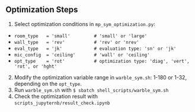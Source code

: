 

## Optimization Steps

1. Select optimization conditions in `mp_sym_optimization.py`:
  - `room_type   = 'small'         # 'small' or 'large'`
  - `wall_type   = 'rev'           # 'rev' or 'nrev'`
  - `eval_type   = 'jk'            # evaluation type: 'sn' or 'jk'`
  - `mic_config  = 'ceiling'       # 'wall' or 'ceiling'`
  - `opt_type    = 'rot'           # optimization type: 'diag', 'vert', 'rot', or 'hght'`
2. Modify the optimization variable range in `warble_sym.sh`: 1-180 or 1-32, depending on the `opt_type`.
3. Run `warble_sym.sh` with `$ sbatch shell_scripts/warble_sym.sh`
4. Check the optimization result with `scripts_jupyternb/result_check.ipynb`

